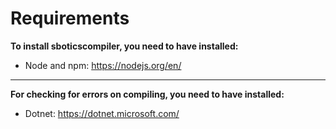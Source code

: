 # Requirements

**To install sboticscompiler, you need to have installed:**
- Node and npm: https://nodejs.org/en/

---

**For checking for errors on compiling, you need to have installed:**
- Dotnet: https://dotnet.microsoft.com/